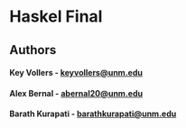 # Haskel Final
## Authors
#### Key Vollers - keyvollers@unm.edu
#### Alex Bernal - abernal20@unm.edu
#### Barath Kurapati - barathkurapati@unm.edu
